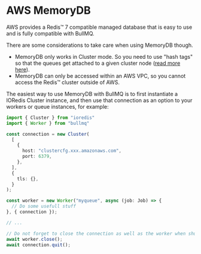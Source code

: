# AWS MemoryDB

AWS provides a Redis™ 7 compatible managed database that is easy to use and is fully compatible with BullMQ.

There are some considerations to take care when using MemoryDB though.

* MemoryDB only works in Cluster mode. So you need to use "hash tags" so that the queues get attached to a given cluster node ([read more here](../../bull/patterns/redis-cluster.md)).
* MemoryDB can only be accessed within an AWS VPC, so you cannot access the Redis™ cluster outside of AWS.

The easiest way to use MemoryDB with BullMQ is to first instantiate a IORedis Cluster instance, and then use that connection as an option to your workers or queue instances, for example:

```typescript
import { Cluster } from "ioredis"
import { Worker } from "bullmq"

const connection = new Cluster(
  [
    {
      host: "clustercfg.xxx.amazonaws.com",
      port: 6379,
    },
  ],
  {
    tls: {},
  }
);

const worker = new Worker("myqueue", async (job: Job) => {
  // Do some usefull stuff
}, { connection });

// ...

// Do not forget to close the connection as well as the worker when shutting down
await worker.close();
await connection.quit();
```

